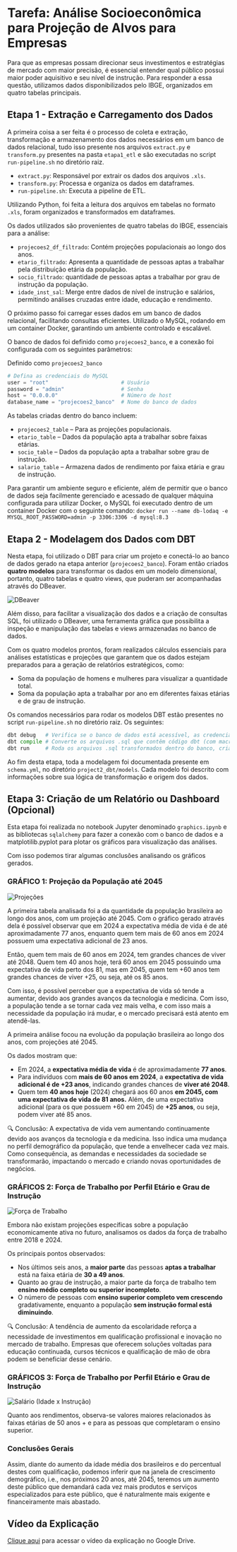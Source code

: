 # Tarefa: Análise Socioeconômica para Projeção de Alvos para Empresas

Para que as empresas possam direcionar seus investimentos e estratégias de mercado com maior precisão, é essencial entender qual público possui maior poder aquisitivo e seu nível de instrução. Para responder a essa questão, utilizamos dados disponibilizados pelo IBGE, organizados em quatro tabelas principais.


## Etapa 1 - Extração e Carregamento dos Dados

A primeira coisa a ser feita é o processo de coleta e extração, transformação e armazenamento dos dados necessários em um banco de dados relacional, tudo isso presente nos arquivos ```extract.py``` e ```transform.py``` presentes na pasta ```etapa1_etl``` e são executadas no script `run-pipeline.sh` no diretório raiz.

- `extract.py`: Responsável por extrair os dados dos arquivos `.xls`.
- `transform.py`: Processa e organiza os dados em dataframes.
- `run-pipeline.sh`: Executa a pipeline de ETL.

Utilizando Python, foi feita a leitura dos arquivos em tabelas no formato ```.xls```, foram organizados e transformados em dataframes.

Os dados utilizados são provenientes de quatro tabelas do IBGE, essenciais para a análise:

- ```projecoes2_df_filtrado```: Contém projeções populacionais ao longo dos anos.
- ```etario_filtrado```: Apresenta a quantidade de pessoas aptas a trabalhar pela distribuição etária da população.
- ```socio_filtrado```: quantidade de pessoas aptas a trabalhar por grau de instrução da população.
- ```idade_inst_sal```: Merge entre dados de nível de instrução e salários, permitindo análises cruzadas entre idade, educação e rendimento.

O próximo passo foi carregar esses dados em um banco de dados relacional, facilitando consultas eficientes. Utilizado o MySQL, rodando em um container Docker, garantindo um ambiente controlado e escalável.

O banco de dados foi definido como ```projecoes2_banco```, e a conexão foi configurada com os seguintes parâmetros:

Definido como  ```projecoes2_banco```

``` python
# Defina as credenciais do MySQL
user = "root"                       # Usuário
password = "admin"                  # Senha
host = "0.0.0.0"                    # Número de host
database_name = "projecoes2_banco"  # Nome do banco de dados
```
As tabelas criadas dentro do banco incluem:

- ```projecoes2_table``` – Para as projeções populacionais.
- ```etario_table``` – Dados da população apta a trabalhar sobre faixas etárias.
- ```socio_table``` – Dados da população apta a trabalhar sobre grau de instrução.
- ```salario_table``` – Armazena dados de rendimento por faixa etária e grau de instrução.

Para garantir um ambiente seguro e eficiente, além de permitir que o banco de dados seja facilmente gerenciado e acessado de qualquer máquina configurada para utilizar Docker, o MySQL foi executado dentro de um container Docker com o seguinte comando:
```docker run --name db-lodaq -e MYSQL_ROOT_PASSWORD=admin -p 3306:3306 -d mysql:8.3```




## Etapa 2 - Modelagem dos Dados com DBT

Nesta etapa, foi utilizado o DBT para criar um projeto e conectá-lo ao banco de dados gerado na etapa anterior (`projecoes2_banco`). Foram então criados **quatro modelos** para transformar os dados em um modelo dimensional, portanto, quatro tabelas e quatro views, que puderam ser acompanhadas através do DBeaver.

![DBeaver](https://github.com/polianaraujo/tarefa2/blob/main/images/dbeaver_png.png)

Além disso, para facilitar a visualização dos dados e a criação de consultas SQL, foi utilizado o DBeaver, uma ferramenta gráfica que possibilita a inspeção e manipulação das tabelas e views armazenadas no banco de dados.

Com os quatro modelos prontos, foram realizados cálculos essenciais para análises estatísticas e projeções que garantem que os dados estejam preparados para a geração de relatórios estratégicos, como:

- Soma da população de homens e mulheres para visualizar a quantidade total.
- Soma da população apta a trabalhar por ano em diferentes faixas etárias e de grau de instrução.

Os comandos necessários para rodar os modelos DBT estão presentes no script `run-pipeline.sh` no diretório raiz. Os seguintes:

```python
dbt debug   # Verifica se o banco de dados está acessível, as credenciais de autenticação e se o ambiente está configurado corretamente.
dbt compile # Converte os arquivos .sql que contêm código dbt (com macros, variáveis e Jinja) em SQL puro, pronto para ser executado no banco de dados.
dbt run     # Roda os arquivos .sql transformados dentro do banco, cria ou atualiza tabelas e views e aplica as transformações.
```

Ao fim desta etapa, toda a modelagem foi documentada presente em `schema.yml`, no diretório `project2_dbt/models`. Cada modelo foi descrito com informações sobre sua lógica de transformação e origem dos dados.



## Etapa 3: Criação de um Relatório ou Dashboard (Opcional)

Esta etapa foi realizada no notebook Jupyter denominado ```graphics.ipynb``` e as bibliotecas `sqlalchemy` para fazer a conexão com o banco de dados e a matplotilib.pyplot para plotar os gráficos para visualização das análises.

Com isso podemos tirar algumas conclusões analisando os gráficos gerados.

### GRÁFICO 1: Projeção da População até 2045

![Projeções](https://github.com/polianaraujo/tarefa2/blob/main/images/projecoes.png)

A primeira tabela analisada foi a da quantidade da população brasileira ao longo dos anos, com um projeção até 2045. Com o gráfico gerado através dela é possível observar que em 2024 a expectativa média de vida é de até aproximadamente 77 anos, enquanto quem tem mais de 60 anos em 2024 possuem uma expectativa adicional de 23 anos.

Então, quem tem mais de 60 anos em 2024, tem grandes chances de viver até 2048. Quem tem 40 anos hoje, terá 60 anos em 2045 possuindo uma expectativa de vida perto dos 81, mas em 2045, quem tem +60 anos tem grandes chances de viver +25, ou seja, até os 85 anos.

Com isso, é possível perceber que a expectativa de vida só tende a aumentar, devido aos grandes avanços da tecnologia e medicina. Com isso, a população tende a se tornar cada vez mais velha, e com isso mais a necessidade da população irá mudar, e o mercado precisará está atento em atendê-las.


A primeira análise focou na evolução da população brasileira ao longo dos anos, com projeções até 2045.

Os dados mostram que:

- Em 2024, a **expectativa média de vida** é de aproximadamente **77 anos**.
- Para indivíduos com **mais de 60 anos em 2024**, a **expectativa de vida adicional é de +23 anos**, indicando grandes chances de **viver até 2048**.
- Quem tem **40 anos hoje** (2024) chegará aos 60 anos **em 2045, com uma expectativa de vida de 81 anos.** Além, de uma expectativa adicional (para os que possuem +60 em 2045) de **+25 anos**, ou seja, podem viver até 85 anos.

🔍 Conclusão: A expectativa de vida vem aumentando continuamente devido aos avanços da tecnologia e da medicina. Isso indica uma mudança no perfil demográfico da população, que tende a envelhecer cada vez mais. Como consequência, as demandas e necessidades da sociedade se transformarão, impactando o mercado e criando novas oportunidades de negócios.



### GRÁFICOS 2: Força de Trabalho por Perfil Etário e Grau de Instrução

![Força de Trabalho](https://github.com/polianaraujo/tarefa2/blob/main/images/forca_trab.png)

Embora não existam projeções específicas sobre a população economicamente ativa no futuro, analisamos os dados da força de trabalho entre 2018 e 2024.

Os principais pontos observados:

- Nos últimos seis anos, a **maior parte** das pessoas **aptas a trabalhar** está na faixa etária de **30 a 49 anos**.
- Quanto ao grau de instrução, a maior parte da força de trabalho tem **ensino médio completo ou superior incompleto**.
- O número de pessoas com **ensino superior completo vem crescendo** gradativamente, enquanto a população **sem instrução formal está diminuindo**.

🔍 Conclusão: A tendência de aumento da escolaridade reforça a necessidade de investimentos em qualificação profissional e inovação no mercado de trabalho. Empresas que oferecem soluções voltadas para educação continuada, cursos técnicos e qualificação de mão de obra podem se beneficiar desse cenário.


### GRÁFICOS 3: Força de Trabalho por Perfil Etário e Grau de Instrução

![Salário (Idade x Instrução)](https://github.com/polianaraujo/tarefa2/blob/main/images/salario.png)

Quanto aos rendimentos, observa-se valores maiores relacionados às faixas etárias de 50 anos + e para as pessoas que completaram o ensino superior.

### Conclusões Gerais

Assim, diante do aumento da idade média dos brasileiros e do percentual destes com qualificação, podemos inferir que na janela de crescimento demográfico, i.e., nos próximos 20 anos, até 2045,  teremos um aumento deste público que demandará cada vez mais produtos e serviços especializados para este público, que é naturalmente mais exigente e financeiramente mais abastado.

## Vídeo da Explicação

[Clique aqui](https://drive.google.com/file/d/1b6ZRDbl6kAEHLYfH1G9gK-RziaqnSBX9/view?usp=sharing) para acessar o vídeo da explicação no Google Drive.